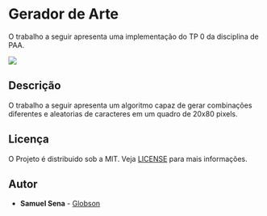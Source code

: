 # Gerador de Arte
O trabalho a seguir apresenta uma implementação do TP 0 da disciplina de PAA.

![](https://i.imgur.com/UfM89dL.jpg)


## Descrição

O trabalho a seguir apresenta um algoritmo capaz de gerar combinações diferentes e aleatorias de caracteres em um quadro de 20x80 pixels.

## Licença

O Projeto é distribuido sob a MIT.
Veja [LICENSE](https://github.com/Globson/Gerador-de-Arte-TP_PAA/blob/master/LICENSE) para mais informações.

## Autor


* **Samuel Sena** - [Globson](https://github.com/Globson)
